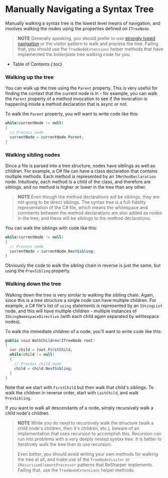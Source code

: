 ---
---

# Manually Navigating a Syntax Tree

Manually walking a syntax tree is the lowest level means of navigation, and involves walking the nodes using the properties defined on `ITreeNode`.

> **NOTE** Generally speaking, you should prefer to use [strongly typed navigation](StronglyTypedNavigation.md) or the visitor pattern to walk and process the tree. Failing that, you should use the `TreeNodeExtensions` helper methods that have implemented the boilerplate tree walking code for you.

* Table of Contents
{:toc}

### Walking up the tree

You can walk up the tree using the `Parent` property. This is very useful for finding the context that the current node is in - for example, you can walk the `Parent` property of a method invocation to see if the invocation is happening inside a method declaration that is async or not.

To walk the `Parent` property, you will want to write code like this:

```csharp
while(currentNode != null)
{
  // Process node
  currentNode = currentNode.Parent;
}
```

### Walking sibling nodes

Since a file is parsed into a tree structure, nodes have siblings as well as children. For example, a C# file can have a class declaration that contains multiple methods. Each method is represented by an `IMethodDeclaration` node. Intuitively, each method is a child of the class, and therefore are siblings, and no method is higher or lower in the tree than any other.

> **NOTE** Even though the method declarations will be siblings, they are not going to be direct siblings. The syntax tree is a full-fidelity representation of the C# file, which means the whitespace and comments between the method declarations are also added as nodes in the tree, and these will be siblings to the method declarations.

You can walk the siblings with code like this:

```csharp
while(currentNode != null)
{
  // Process node
  currentNode = currentNode.NextSibling;
}
```

Obviously the code to walk the sibling chain in reverse is just the same, but using the `PrevSibling` property.

### Walking down the tree

Walking down the tree is very similar to walking the sibling chain. Again, since this is a tree structure a single node can have multiple children. For example, a C# file's list of `using` statements is represented by an `IUsingList` node, and this will have multiple children - multiple instances of `IUsingNamespaceDirective` (with each child again separated by whitespace nodes).

To walk the immediate children of a node, you'll want to write code like this:

```csharp
public void WalkChildren(ITreeNode root)
{
  var child = root.FirstChild;
  while(child != null)
  {
    // Process child node
    child = child.NextSibling;
  }
}
```

Note that we start with `FirstChild` but then walk that child's siblings. To walk the children in reverse order, start with `LastChild`, and walk `PrevSibling`.

If you want to walk all descendants of a node, simply recursively walk a child node's children.

> **NOTE** While you do need to recursively walk the structure (walk a child node's children, then it's children, etc.), beware of an implementation that uses recursion to accomplish this. Recursion can run into problems with a very deeply nested syntax tree. It is better to iteratively walk the tree than to use recursion.
>
> Even better, you should avoid writing your own methods for walking the tree at all, and make use of the `TreeNodeVisitor` or `IRecursiveElementProcessor` patterns that ReSharper implements. Failing that, use the `TreeNodeExtensions` helper methods.

